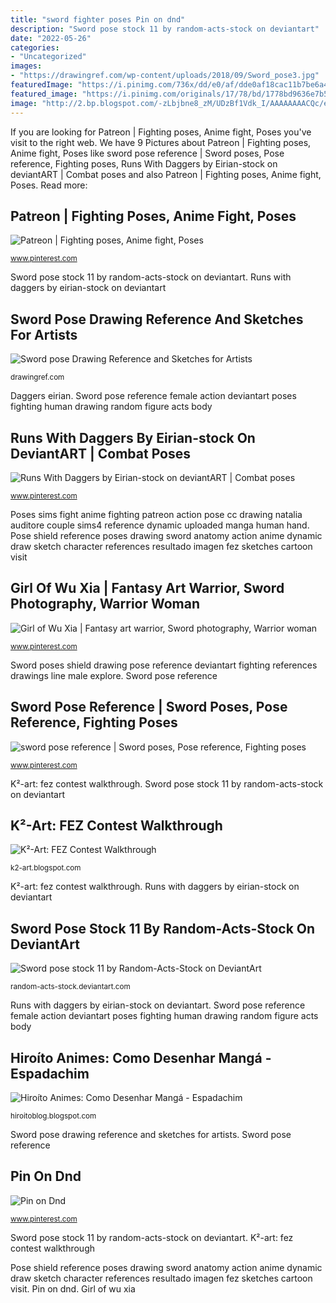 ```yaml
---
title: "sword fighter poses Pin on dnd"
description: "Sword pose stock 11 by random-acts-stock on deviantart"
date: "2022-05-26"
categories:
- "Uncategorized"
images:
- "https://drawingref.com/wp-content/uploads/2018/09/Sword_pose3.jpg"
featuredImage: "https://i.pinimg.com/736x/dd/e0/af/dde0af18cac11b7be6a4a3979d783688--fantasy-characters.jpg"
featured_image: "https://i.pinimg.com/originals/17/78/bd/1778bd9636e7b50498f9b54aa6ba669c.jpg"
image: "http://2.bp.blogspot.com/-zLbjbne8_zM/UDzBf1Vdk_I/AAAAAAAACQc/eQ4-2iQV_1g/s1600/Sword_pose_stock_35_by_Tigg_stock.jpg"
---
```


If you are looking for Patreon | Fighting poses, Anime fight, Poses you've visit to the right web. We have 9 Pictures about Patreon | Fighting poses, Anime fight, Poses like sword pose reference | Sword poses, Pose reference, Fighting poses, Runs With Daggers by Eirian-stock on deviantART | Combat poses and also Patreon | Fighting poses, Anime fight, Poses. Read more:

## Patreon | Fighting Poses, Anime Fight, Poses

![Patreon | Fighting poses, Anime fight, Poses](https://i.pinimg.com/736x/72/1a/d5/721ad53f8c4448ac12fd65141cd1df2a.jpg "Girl of wu xia")

<small>www.pinterest.com</small>

Sword pose stock 11 by random-acts-stock on deviantart. Runs with daggers by eirian-stock on deviantart

## Sword Pose Drawing Reference And Sketches For Artists

![Sword pose Drawing Reference and Sketches for Artists](https://drawingref.com/wp-content/uploads/2018/09/Sword_pose3.jpg "Sword pose reference female action deviantart poses fighting human drawing random figure acts body")

<small>drawingref.com</small>

Daggers eirian. Sword pose reference female action deviantart poses fighting human drawing random figure acts body

## Runs With Daggers By Eirian-stock On DeviantART | Combat Poses

![Runs With Daggers by Eirian-stock on deviantART | Combat poses](https://i.pinimg.com/736x/44/b4/1a/44b41a7366f6fe6ff89877e7e5f2222a--sword-poses-photo-reference.jpg "Sword pose drawing reference and sketches for artists")

<small>www.pinterest.com</small>

Poses sims fight anime fighting patreon action pose cc drawing natalia auditore couple sims4 reference dynamic uploaded manga human hand. Pose shield reference poses drawing sword anatomy action anime dynamic draw sketch character references resultado imagen fez sketches cartoon visit

## Girl Of Wu Xia | Fantasy Art Warrior, Sword Photography, Warrior Woman

![Girl of Wu Xia | Fantasy art warrior, Sword photography, Warrior woman](https://i.pinimg.com/736x/35/43/27/3543273ee626a8688b979be49b09fb9c--female-warriors-warrior-princess.jpg "Sword pose stock 11 by random-acts-stock on deviantart")

<small>www.pinterest.com</small>

Sword poses shield drawing pose reference deviantart fighting references drawings line male explore. Sword pose reference

## Sword Pose Reference | Sword Poses, Pose Reference, Fighting Poses

![sword pose reference | Sword poses, Pose reference, Fighting poses](https://i.pinimg.com/originals/17/78/bd/1778bd9636e7b50498f9b54aa6ba669c.jpg "Sword pose reference")

<small>www.pinterest.com</small>

K²-art: fez contest walkthrough. Sword pose stock 11 by random-acts-stock on deviantart

## K²-Art: FEZ Contest Walkthrough

![K²-Art: FEZ Contest Walkthrough](http://2.bp.blogspot.com/_2sbXqyWfmvw/TAHvC0AXBwI/AAAAAAAAAhk/pXjTuCPU5y8/s1600/FEZ_pose_idea17.jpg "Daggers eirian")

<small>k2-art.blogspot.com</small>

K²-art: fez contest walkthrough. Runs with daggers by eirian-stock on deviantart

## Sword Pose Stock 11 By Random-Acts-Stock On DeviantArt

![Sword pose stock 11 by Random-Acts-Stock on DeviantArt](https://img00.deviantart.net/2d72/i/2010/092/d/8/sword_pose_stock_11_by_tigg_stock.jpg "Sword poses shield drawing pose reference deviantart fighting references drawings line male explore")

<small>random-acts-stock.deviantart.com</small>

Runs with daggers by eirian-stock on deviantart. Sword pose reference female action deviantart poses fighting human drawing random figure acts body

## Hiroíto Animes: Como Desenhar Mangá - Espadachim

![Hiroíto Animes: Como Desenhar Mangá - Espadachim](http://2.bp.blogspot.com/-zLbjbne8_zM/UDzBf1Vdk_I/AAAAAAAACQc/eQ4-2iQV_1g/s1600/Sword_pose_stock_35_by_Tigg_stock.jpg "Hiroíto animes: como desenhar mangá")

<small>hiroitoblog.blogspot.com</small>

Sword pose drawing reference and sketches for artists. Sword pose reference

## Pin On Dnd

![Pin on Dnd](https://i.pinimg.com/736x/dd/e0/af/dde0af18cac11b7be6a4a3979d783688--fantasy-characters.jpg "Sword poses shield drawing pose reference deviantart fighting references drawings line male explore")

<small>www.pinterest.com</small>

Sword pose stock 11 by random-acts-stock on deviantart. K²-art: fez contest walkthrough

Pose shield reference poses drawing sword anatomy action anime dynamic draw sketch character references resultado imagen fez sketches cartoon visit. Pin on dnd. Girl of wu xia
